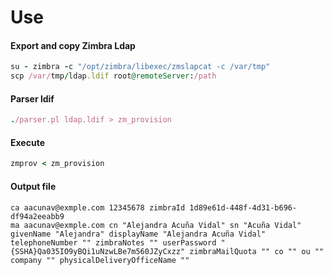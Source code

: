# Use

#### Export and copy Zimbra Ldap


```ruby
su - zimbra -c "/opt/zimbra/libexec/zmslapcat -c /var/tmp"
scp /var/tmp/ldap.ldif root@remoteServer:/path
```


#### Parser ldif 

```ruby
./parser.pl ldap.ldif > zm_provision
```

#### Execute

```ruby
zmprov < zm_provision

```

#### Output file

```
ca aacunav@exmple.com 12345678 zimbraId 1d89e61d-448f-4d31-b696-df94a2eeabb9
ma aacunav@exmple.com cn "Alejandra Acuña Vidal" sn "Acuña Vidal" givenName "Alejandra" displayName "Alejandra Acuña Vidal" telephoneNumber "" zimbraNotes "" userPassword "{SSHA}Qa035IO9yBQi1uNzwLBe7m560JZyCxzz" zimbraMailQuota "" co "" ou "" company "" physicalDeliveryOfficeName ""
```
